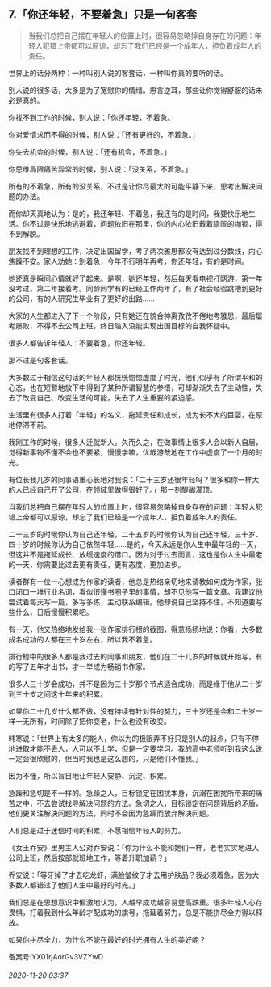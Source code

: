 ## 7.「你还年轻，不要着急」只是一句客套

> 当我们总把自己摆在年轻人的位置上时，很容易忽略掉自身存在的问题：年轻人犯错上帝都可以原谅，却忘了我们已经是一个成年人，担负着成年人的责任。 


世界上的话分两种：一种叫别人说的客套话，一种叫你真的要听的话。 


别人说的很多话，大多是为了宽慰你的情绪。忠言逆耳，那些让你觉得舒服的话未必是真的。 


你找不到工作的时候，别人说：「你还年轻，不着急。」 


你对爱情求而不得的时候，别人说：「还有更好的，不着急。」 


你失去机会的时候，别人说：「还有机会，不着急。」 


你思维局限痛苦异常的时候，别人说：「没关系，不着急。」 


所有的不着急，所有的没关系，不过是让你尽最大的可能平静下来，思考出解决问题的办法。 


而你却天真地认为：是的，我还年轻、不着急，我还有的是时间，我要快乐地生活。你不过是快乐地逃避着，问题依旧在那里，你的内心依旧戴着隐匿的枷锁，得不到解脱。 


朋友找不到理想的工作，决定出国留学，考了两次雅思都没有达到过分数线，内心焦躁不安。家人劝她：别着急，今年不行明年再考，你还年轻，有的是时间。 


她还真是瞬间心情就好了起来。是啊，她还年轻，然后每天看电视打网游，第一年没考过，第二年接着考。同龄同学有的已经工作两年了，有了社会经验跳槽到更好的公司，有的人研究生毕业有了更好的出路…… 


大家的人生都进入了下一个阶段，只有她还在貌合神离孜孜不倦地考雅思，最后屡考屡败，不得不去公司上班，终日陷入没能实现出国目标的自我怀疑中。 


很多人都告诉年轻人：不要着急，你还年轻。 


那不过是句客套话。 


大多数过于相信这句话的年轻人都恍恍惚惚虚度了时光，他们似乎有了所谓平和的心态，也在短暂地放下中得到了某种所谓智慧的参悟，可却渐渐失去了主动性，失去了改变自己、改变生活的可能，失去了人生重要的紧迫感。 


生活里有很多人打着「年轻」的名义，拖延责任和成长，成为长不大的巨婴，在原地停滞不前。 


我刚工作的时候，很多人迁就新人。久而久之，在做事情上很多人会以新人自居，觉得新事物不懂不会也不要紧，慢慢学嘛，优哉游哉地在工作中虚度了一个月的时光。 


有位长我几岁的同事语重心长地对我说：「二十三岁还很年轻吗？很多和你一样大的人已经自己开了公司，在领域里做得很好了。」那一刻醍醐灌顶。 


当我们总把自己摆在年轻人的位置上时，很容易忽略掉自身存在的问题：年轻人犯错上帝都可以原谅，却忘了我们已经是一个成年人，担负着成年人的责任。 


二十三岁的时候你认为自己还年轻，二十五岁的时候你认为自己还年轻，三十岁、四十岁的时候你认为自己依然年轻……是的，今天永远是你人生中最年轻的一天，但这并不是拖延成长、放缓速度的借口。因为对于过去而言，这也是你人生中最老的一天，你需要比过去更有责任，更有态度，更加进步。 


读者群有一位一心想成为作家的读者，他总是热络亲切地来请教如何成为作家，张口闭口一堆行业名词，看似很懂书圈子里的事情，却不见他写一篇文章。我建议他尝试着每天写一篇，多写多练，主动联系编辑。他却说自己坚持不住，不知道要写些什么，日后慢慢积累吧。 


有一天，他又热络地发给我一张作家排行榜的截图，得意扬扬地说：你看，大多数成名成功的人都在三十岁左右，所以我不着急。 


排行榜中的很多人都是我过去的同事和朋友，他们在二十几岁的时候就开始写，有的写了五年才出书，才一举成为畅销书作家。 


很多人三十岁会成功，并不是因为三十岁那个节点适合成功，而是缘于他从二十岁到三十岁之间这十年来的积累。 


如果你二十几岁什么都不做，没有持续有针对性的努力，三十岁还是会和二十岁一样一无所有，时间除了把你变老，什么也没有改变。 


韩寒说：「世界上有太多的能人，你以为的极限弄不好只是别人的起点，只有不停地进取才能不丢人，人可以不上学，但是一定要学习。我的高中老师听到我这么说一定会很欣慰的，但当时我也是这么想的，只是他们不懂我。」 


因为不懂，所以盲目地让年轻人安静、沉淀、积累。 


急躁和急切是不一样的。急躁之人，目标锁定在困扰本身，沉溺在困扰所带来的痛苦之中，不去尝试找寻解决问题的方法。急切之人，目标锁定在问题背后的矛盾，他们更关注解决问题的方法，同时不会因为急躁而放弃解决问题。 


人们总是过于迷信时间的积累，不愿相信年轻人的努力。 


《女王乔安》里男主人公对乔安说：「你为什么不能和她们一样，老老实实地进入公司上班，然后按部就班地工作，等着升职加薪？」 


乔安说：「等牙掉了才去吃龙虾，满脸皱纹了才去用护肤品？我必须着急，因为大多数人都错过了他们人生中最好的时光。」 


我们总是在思想意识中偏激地认为，人越早成功越容易登高跌重。很多年轻人心存畏惧，打着我到什么年龄才配成功的旗号，拖延着努力，总是不能拼尽全力得以释放。 


如果你拼尽全力，为什么不能在最好的时光拥有人生的美好呢？ 


备案号:YX01rjAorGv3VZYwD


###### 2020-11-20 03:37
